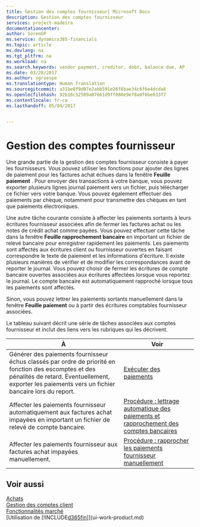 ```yaml
---
title: Gestion des comptes fournisseur| Microsoft Docs
description: Gestion des comptes fournisseur
services: project-madeira
documentationcenter: 
author: SorenGP
ms.service: dynamics365-financials
ms.topic: article
ms.devlang: na
ms.tgt_pltfrm: na
ms.workload: na
ms.search.keywords: vendor payment, creditor, debt, balance due, AP
ms.date: 03/28/2017
ms.author: sgroespe
ms.translationtype: Human Translation
ms.sourcegitcommit: a31be0f9d07e2abb591e26f6bae34c6f6e4dcda6
ms.openlocfilehash: 92b16c52589a07661d9ff080e9ef8a0f6be633f7
ms.contentlocale: fr-ca
ms.lasthandoff: 05/04/2017


---
```

# <a name="managing-payables"></a>Gestion des comptes fournisseur
Une grande partie de la gestion des comptes fournisseur consiste à payer les fournisseurs. Vous pouvez utiliser les fonctions pour ajouter des lignes de paiement pour les factures achat échues dans la fenêtre **Feuille paiement** . Pour envoyer des transactions à votre banque, vous pouvez exporter plusieurs lignes journal paiement vers un fichier, puis télécharger ce fichier vers votre banque. Vous pouvez également effectuer des paiements par chèque, notamment pour transmettre des chèques en tant que paiements électroniques.

Une autre tâche courante consiste à affecter les paiements sortants à leurs écritures fournisseur associées afin de fermer les factures achat ou les notes de crédit achat comme payées. Vous pouvez effectuer cette tâche dans la fenêtre **Feuille rapprochement bancaire** en important un fichier de relevé bancaire pour enregistrer rapidement les paiements. Les paiements sont affectés aux écritures client ou fournisseur ouvertes en faisant correspondre le texte de paiement et les informations d'écriture. Il existe plusieurs manières de vérifier et de modifier les correspondances avant de reporter le journal. Vous pouvez choisir de fermer les écritures de compte bancaire ouvertes associées aux écritures affectées lorsque vous reportez le journal. Le compte bancaire est automatiquement rapproché lorsque tous les paiements sont affectés.

Sinon, vous pouvez lettrer les paiements sortants manuellement dans la fenêtre **Feuille paiement** ou à partir des écritures comptables fournisseur associées.

Le tableau suivant décrit une série de tâches associées aux comptes fournisseur et inclut des liens vers les rubriques qui les décrivent.

| À | Voir |
| --- | --- |
| Générer des paiements fournisseur échus classés par ordre de priorité en fonction des escomptes et des pénalités de retard. Éventuellement, exporter les paiements vers un fichier bancaire lors du report. |[Exécuter des paiements](payables-make-payments.md) |
| Affecter les paiements fournisseur automatiquement aux factures achat impayées en important un fichier de relevé de compte bancaire. |[Procédure : lettrage automatique des paiements et rapprochement des comptes bancaires](receivables-apply-payments-auto-reconcile-bank-accounts.md) |
| Affecter les paiements fournisseur aux factures achat impayées manuellement. |[Procédure : rapprocher les paiements fournisseur manuellement](payables-how-apply-purchase-transactions-manually.md) |

## <a name="see-also"></a>Voir aussi
[Achats](purchasing-manage-purchasing.md)  
[Gestion des comptes client](receivables-manage-receivables.md)  
[Fonctionnalités marché](ui-across-business-areas.md)  
[Utilisation de [!INCLUDE[d365fin](includes/d365fin_md.md)]](ui-work-product.md)

